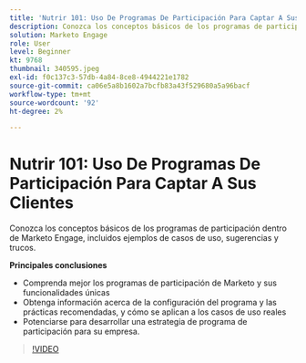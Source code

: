 ```yaml
---
title: 'Nutrir 101: Uso De Programas De Participación Para Captar A Sus Clientes'
description: Conozca los conceptos básicos de los programas de participación dentro de Marketo Engage, incluidos ejemplos de casos de uso, sugerencias y trucos.
solution: Marketo Engage
role: User
level: Beginner
kt: 9768
thumbnail: 340595.jpeg
exl-id: f0c137c3-57db-4a84-8ce8-4944221e1782
source-git-commit: ca06e5a8b1602a7bcfb83a43f529680a5a96bacf
workflow-type: tm+mt
source-wordcount: '92'
ht-degree: 2%

---
```


# Nutrir 101: Uso De Programas De Participación Para Captar A Sus Clientes

Conozca los conceptos básicos de los programas de participación dentro de Marketo Engage, incluidos ejemplos de casos de uso, sugerencias y trucos.

**Principales conclusiones**

* Comprenda mejor los programas de participación de Marketo y sus funcionalidades únicas
* Obtenga información acerca de la configuración del programa y las prácticas recomendadas, y cómo se aplican a los casos de uso reales
* Potenciarse para desarrollar una estrategia de programa de participación para su empresa.

>[!VIDEO](https://video.tv.adobe.com/v/340595/?quality=12&learn=on)
